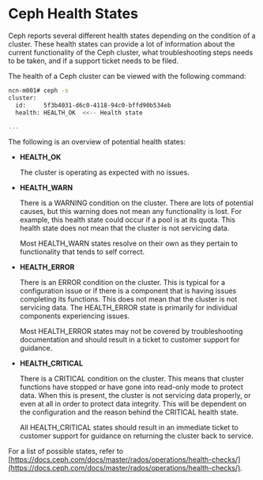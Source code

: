 # Ceph Health States

Ceph reports several different health states depending on the condition of a cluster. These health states can provide a lot of information about the current functionality of the Ceph cluster, what troubleshooting steps needs to be taken, and if a support ticket needs to be filed.

The health of a Ceph cluster can be viewed with the following command:

```bash
ncn-m001# ceph -s
cluster:
  id:     5f3b4031-d6c0-4118-94c0-bffd90b534eb
  health: HEALTH_OK  <<-- Health state

...
```

The following is an overview of potential health states:

- **HEALTH_OK**

    The cluster is operating as expected with no issues.

- **HEALTH_WARN**

    There is a WARNING condition on the cluster. There are lots of potential causes, but this warning does not mean any functionality is lost. For example, this health state could occur if a pool is at its quota. This health state does not mean that the cluster is not servicing data.

    Most HEALTH_WARN states resolve on their own as they pertain to functionality that tends to self correct.

- **HEALTH_ERROR**

    There is an ERROR condition on the cluster. This is typical for a configuration issue or if there is a component that is having issues completing its functions. This does not mean that the cluster is not servicing data. The HEALTH_ERROR state is primarily for individual components experiencing issues.

    Most HEALTH_ERROR states may not be covered by troubleshooting documentation and should result in a ticket to customer support for guidance.

- **HEALTH_CRITICAL**

    There is a CRITICAL condition on the cluster. This means that cluster functions have stopped or have gone into read-only mode to protect data. When this is present, the cluster is not servicing data properly, or even at all in order to protect data integrity. This will be dependent on the configuration and the reason behind the CRITICAL health state.

    All HEALTH_CRITICAL states should result in an immediate ticket to customer support for guidance on returning the cluster back to service.

For a list of possible states, refer to [https://docs.ceph.com/docs/master/rados/operations/health-checks/](https://docs.ceph.com/docs/master/rados/operations/health-checks/).

